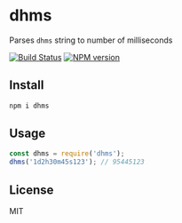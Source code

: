 # dhms

Parses `dhms` string to number of milliseconds

[![Build Status][travis-image]][travis-url]
[![NPM version][npm-image]][npm-url]

## Install

```bash
npm i dhms
```

## Usage

```js
const dhms = require('dhms');
dhms('1d2h30m45s123'); // 95445123
```

## License

MIT

[npm-url]: https://npmjs.org/package/dhms
[npm-image]: https://badge.fury.io/js/dhms.svg
[travis-url]: https://travis-ci.org/astur/dhms
[travis-image]: https://travis-ci.org/astur/dhms.svg?branch=master